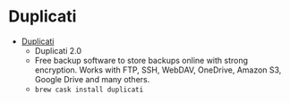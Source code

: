 # Duplicati
- [Duplicati](https://www.duplicati.com/)
  -  Duplicati 2.0 
  - Free backup software to store backups online with strong encryption. Works with FTP, SSH, WebDAV, OneDrive, Amazon S3, Google Drive and many others.
  - `brew cask install duplicati`
